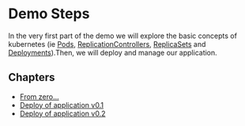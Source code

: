 # Demo Steps
In the very first part of the demo we will explore the basic concepts of kubernetes (ie [Pods](https://kubernetes.io/docs/concepts/workloads/pods/pod/), [ReplicationControllers](https://kubernetes.io/docs/concepts/workloads/controllers/replicationcontroller/), [ReplicaSets](https://kubernetes.io/docs/concepts/workloads/controllers/replicaset/) and [Deployments](https://kubernetes.io/docs/concepts/workloads/controllers/deployment/)).Then, we will deploy and manage our application.

## Chapters
- [From zero...](./0.0/)
- [Deploy of application v0.1](./0.1/)
- [Deploy of application v0.2](./0.2/) 